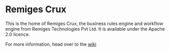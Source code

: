 # Remiges Crux

This is the home of Remiges Crux, the business rules engine and workflow engine from Remiges Technologies Pvt Ltd. It is available under the Apache 2.0 licence.

For more information, head over to the [wiki](https://github.com/remiges-tech/crux/wiki)
